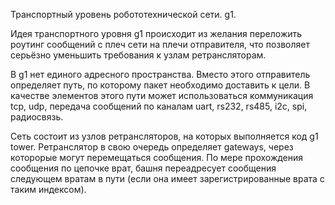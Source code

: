 Транспортный уровень робототехнической сети. g1.

Идея транспортного уровня g1 происходит из желания переложить роутинг сообщений с плеч сети на плечи отправителя, 
что позволяет серьёзно уменьшить требования к узлам ретрансляторам. 

В g1 нет единого адресного пространства. Вместо этого отправитель определяет путь, по которому пакет необходимо доставить к цели. 
В качестве элементов этого пути может использоваться коммуникация tcp, udp, передача сообщений по каналам uart, rs232, rs485, i2c, spi, радиосвязь.

Сеть состоит из узлов ретрансляторов, на которых выполняется код g1 tower. Ретранслятор в свою очередь определяет gateways, через которорые могут перемещаться сообщения.
По мере прохождения сообщения по цепочке врат, башня переадресует сообщения следующем вратам в пути (если она имеет зарегистрированные врата с таким индексом).

